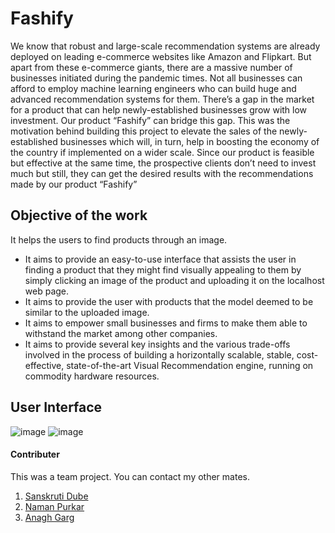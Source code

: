 # Fashify
We know that robust and large-scale recommendation systems are already deployed on leading e-commerce websites like Amazon and Flipkart. But apart from these e-commerce giants, there are a massive number of businesses initiated during the pandemic times. Not all businesses can afford to employ machine learning engineers who can build huge and advanced recommendation systems for them. There’s a gap in the market for a product that can help newly-established businesses grow with low investment. Our product “Fashify” can bridge this gap. This was the motivation behind building this project to elevate the sales of the newly-established businesses which will, in turn, help in boosting the economy of the country if implemented on a wider scale. Since our product is feasible but effective at the same time, the prospective clients don’t need to invest much but still, they can get the desired results with the recommendations made by our product “Fashify”
## Objective of the work
It helps the users to find products through an image. 
- It aims to provide an easy-to-use interface that assists the user in finding a product that they might find visually appealing to them by simply clicking an image of the product and uploading it on the localhost web page.
- It aims to provide the user with products that the model deemed to be similar to the uploaded image. 
- It aims to empower small businesses and firms to make them able to withstand the market among other companies. 
- It aims to provide several key insights and the various trade-offs involved in the process of building a horizontally scalable, stable, cost-effective, state-of-the-art Visual Recommendation engine, running on commodity hardware resources.
## User Interface
![image](https://user-images.githubusercontent.com/80125708/236229244-9058aaa5-825e-49c5-904f-1548b8939832.png)
![image](https://user-images.githubusercontent.com/80125708/236229328-1acbe78c-9a3d-4d13-9578-b6fc55846e64.png)
#### Contributer
This was a team project. You can contact my other mates.
1. [Sanskruti Dube](https://github.com/sanskrutidube)
2. [Naman Purkar]()
3. [Anagh Garg]()
